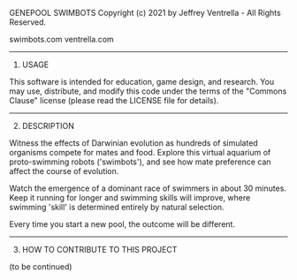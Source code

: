 
GENEPOOL SWIMBOTS
Copyright (c) 2021 by Jeffrey Ventrella - All Rights Reserved. 

swimbots.com
ventrella.com

--------------------------------------------------------------------
1. USAGE

This software is intended for education, game design, and research.
You may use, distribute, and modify this code under the terms of 
the "Commons Clause" license (please read the LICENSE file for 
details). 


--------------------------------------------------------------------
2. DESCRIPTION

Witness the effects of Darwinian evolution as hundreds of simulated 
organisms compete for mates and food. Explore this virtual aquarium 
of proto-swimming robots ('swimbots'), and see how mate preference 
can affect the course of evolution.

Watch the emergence of a dominant race of swimmers in about 30 
minutes. Keep it running for longer and swimming skills will 
improve, where swimming 'skill' is determined entirely by natural 
selection.

Every time you start a new pool, the outcome will be different.


--------------------------------------------------------------------
3. HOW TO CONTRIBUTE TO THIS PROJECT

(to be continued)

